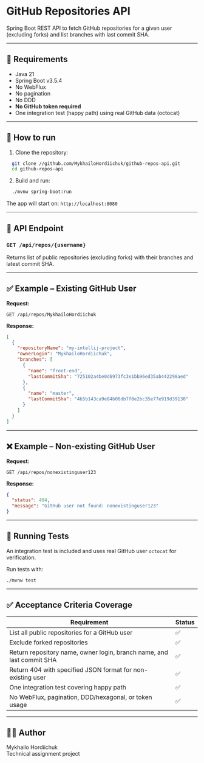 # GitHub Repositories API

Spring Boot REST API to fetch GitHub repositories for a given user (excluding forks) and list branches with last commit SHA.

---

## 🎯 Requirements

- Java 21
- Spring Boot v3.5.4
- No WebFlux
- No pagination
- No DDD
- **No GitHub token required**
- One integration test (happy path) using real GitHub data (octocat)

---

## 🔧 How to run

1. Clone the repository:
```bash
  git clone //github.com/MykhailoHordiichuk/github-repos-api.git
  cd github-repos-api
```
2. Build and run:
```bash
  ./mvnw spring-boot:run
```

The app will start on: `http://localhost:8080`

---

## 📘 API Endpoint

### `GET /api/repos/{username}`

Returns list of public repositories (excluding forks) with their branches and latest commit SHA.

---

## ✅ Example – Existing GitHub User

**Request:**
```
GET /api/repos/MykhailoHordiichuk
```

**Response:**
```json
[
  {
    "repositoryName": "my-intellij-project",
    "ownerLogin": "MykhailoHordiichuk",
    "branches": [
      {
        "name": "front-end",
        "lastCommitSha": "725102a4be0d6973fc3e1bb96ed35ab442298aed"
      },
      {
        "name": "master",
        "lastCommitSha": "4b5b143ca9e84b08db7f8e2bc35e77e919d39130"
      }
    ]
  }
]
```

---

## ❌ Example – Non-existing GitHub User

**Request:**
```
GET /api/repos/nonexistinguser123
```

**Response:**
```json
{
  "status": 404,
  "message": "GitHub user not found: nonexistinguser123"
}
```

---

## 🧪 Running Tests

An integration test is included and uses real GitHub user `octocat` for verification.

Run tests with:

```bash
./mvnw test
```

---

## ✅ Acceptance Criteria Coverage

| Requirement                                                              | Status |
|-------------------------------------------------------------------------|--------|
| List all public repositories for a GitHub user                         | ✅     |
| Exclude forked repositories                                            | ✅     |
| Return repository name, owner login, branch name, and last commit SHA | ✅     |
| Return 404 with specified JSON format for non-existing user            | ✅     |
| One integration test covering happy path                               | ✅     |
| No WebFlux, pagination, DDD/hexagonal, or token usage                  | ✅     |

---

## 👨‍💻 Author

Mykhailo Hordiichuk  
Technical assignment project